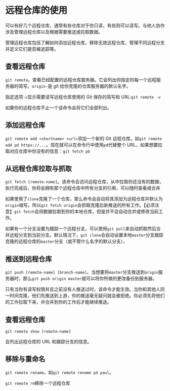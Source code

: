 # 远程仓库的使用

可以有好几个远程仓库，通常有些仓库对于你只读，有些则可以读写。与他人协作涉及管理远程仓库以及根据需要推送或拉取数据。

管理远程仓库包括了解如何添加远程仓库、移除无效远程仓库、管理不同远程分支并定义它们是否被追踪等。

## 查看远程仓库

`git remote`。查看已经配置的远程仓库服务器。它会列出你指定的每一个远程服务器的简写。`origin-`是 git 给你克隆的仓库服务器的默认名字。

指定选项`-v`显示需要读写远程仓库使用的 Git 保存的简写和 URL:`git remote -v`

如果你的远程仓库不止一个该命令会将它们全部列出。

## 添加远程仓库

`git remote add <shortname> <url>`添加一个新的 Git 远程仓库。如`git remote add pd https://...`。现在就可以在命令行中使用`pd`代替整个 URL，如果想要拉取对应仓库中你没有的信息：`git fetch pb`

## 从远程仓库拉取与抓取

`git fetch [remote-name]`。该命令会访问远程仓库，从中拉取你还没有的数据，执行完成后，你将会拥有那个远程仓库中所有分支的引用，可以随时查看或合并

如果使用了`clone`克隆了一个仓库，那么命令会自动将其添加为远程仓库并默认为`origin`缩写。所以`git fetch origin`会抓取克隆后新推送的所有工作。【必须注意】`git fetch`会将数据拉取到你的本地仓库，但是并不会自动合并或修改当前工作。

如果有一个分支设置为跟踪一个远程分支，可以使用`git pull`来自动抓取然后合并远程分支到当前分支。默认情况下，`git clone`会自动设置本地`master`分支跟踪克隆的远程仓库的`master`分支（或不管什么名字的默认分支）。

## 推送到远程仓库

`git push [remote-name] [branch-name]`。当想要将`master`分支推送到`origin`服务器时，那么`git push origin master`就可以将你所做的更改备份到服务器。

只有当你有读写权限并且之前没有人推送过时，该命令才能生效。当你和其他人同一时间克隆，他们先推送到上游，你的推送毫无疑问就会被拒绝。你必须先将他们的工作拉取下来，并合并到你的工作后才能继续推送。

## 查看远程仓库

`git remote show [remote-name]`

会列出远程仓库的 URL 和跟踪分支的信息。

## 移除与重命名

`git remote rename`，如`git remote rename pd paul`。

`git remote rm`移除一个远程仓库

